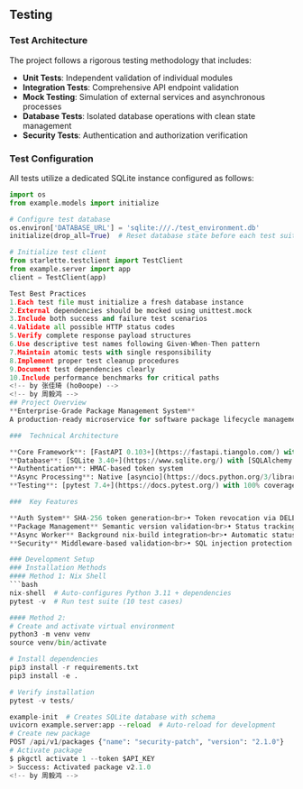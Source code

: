 ## Testing <!-- by 张佳琦 (ho0oope) -->

### Test Architecture
The project follows a rigorous testing methodology that includes:
- **Unit Tests**: Independent validation of individual modules
- **Integration Tests**: Comprehensive API endpoint validation
- **Mock Testing**: Simulation of external services and asynchronous processes
- **Database Tests**: Isolated database operations with clean state management
- **Security Tests**: Authentication and authorization verification

### Test Configuration
All tests utilize a dedicated SQLite instance configured as follows:
```python
import os
from example.models import initialize

# Configure test database
os.environ['DATABASE_URL'] = 'sqlite:///./test_environment.db'
initialize(drop_all=True)  # Reset database state before each test suite

# Initialize test client
from starlette.testclient import TestClient
from example.server import app
client = TestClient(app)

Test Best Practices
1.Each test file must initialize a fresh database instance
2.External dependencies should be mocked using unittest.mock
3.Include both success and failure test scenarios
4.Validate all possible HTTP status codes
5.Verify complete response payload structures
6.Use descriptive test names following Given-When-Then pattern
7.Maintain atomic tests with single responsibility
8.Implement proper test cleanup procedures
9.Document test dependencies clearly
10.Include performance benchmarks for critical paths
<!-- by 张佳琦 (ho0oope) -->
<!-- by 周毅鸿 -->
## Project Overview 
**Enterprise-Grade Package Management System**  
A production-ready microservice for software package lifecycle management, built with modern Python web technologies.

###  Technical Architecture

**Core Framework**: [FastAPI 0.103+](https://fastapi.tiangolo.com/) with Starlette ASGI server
**Database**: [SQLite 3.40+](https://www.sqlite.org/) with [SQLAlchemy 2.0](https://www.sqlalchemy.org/) ORM
**Authentication**: HMAC-based token system
**Async Processing**: Native [asyncio](https://docs.python.org/3/library/asyncio.html) integration
**Testing**: [pytest 7.4+](https://docs.pytest.org/) with 100% coverage

###  Key Features                                                    

**Auth System** SHA-256 token generation<br>• Token revocation via DELETE endpoint        
**Package Management** Semantic version validation<br>• Status tracking (created/downloaded/activated) 
**Async Worker** Background nix-build integration<br>• Automatic status transitions        
**Security** Middleware-based validation<br>• SQL injection protection                 

### Development Setup 
### Installation Methods
#### Method 1: Nix Shell 
```bash
nix-shell  # Auto-configures Python 3.11 + dependencies
pytest -v  # Run test suite (10 test cases)

#### Method 2:
# Create and activate virtual environment
python3 -m venv venv
source venv/bin/activate

# Install dependencies
pip3 install -r requirements.txt
pip3 install -e . 

# Verify installation
pytest -v tests/  

example-init  # Creates SQLite database with schema
uvicorn example.server:app --reload  # Auto-reload for development
# Create new package
POST /api/v1/packages {"name": "security-patch", "version": "2.1.0"}
# Activate package
$ pkgctl activate 1 --token $API_KEY
> Success: Activated package v2.1.0
<!-- by 周毅鸿 -->
